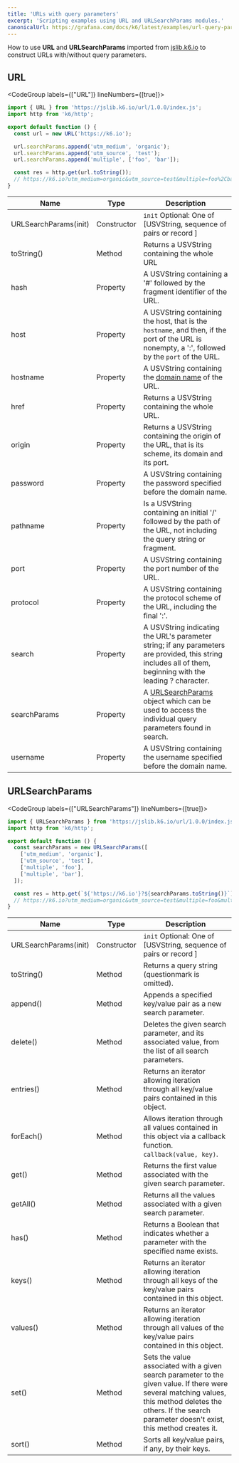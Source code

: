 ```yaml
---
title: 'URLs with query parameters'
excerpt: 'Scripting examples using URL and URLSearchParams modules.'
canonicalUrl: https://grafana.com/docs/k6/latest/examples/url-query-parameters/
---
```


How to use **URL** and **URLSearchParams** imported from [jslib.k6.io](/using-k6/modules#the-jslib-repository) to construct URLs with/without query parameters.

## URL

<CodeGroup labels={["URL"]} lineNumbers={[true]}>

```javascript
import { URL } from 'https://jslib.k6.io/url/1.0.0/index.js';
import http from 'k6/http';

export default function () {
  const url = new URL('https://k6.io');

  url.searchParams.append('utm_medium', 'organic');
  url.searchParams.append('utm_source', 'test');
  url.searchParams.append('multiple', ['foo', 'bar']);

  const res = http.get(url.toString());
  // https://k6.io?utm_medium=organic&utm_source=test&multiple=foo%2Cbar
}
```

</CodeGroup>

<!-- vale off -->

| Name                  | Type        | Description                                                                                                                                                  |
| --------------------- | ----------- | ------------------------------------------------------------------------------------------------------------------------------------------------------------ |
| URLSearchParams(init) | Constructor | `init` Optional: One of [USVString, sequence of pairs or record ]                                                                                            |
| toString()            | Method      | Returns a USVString containing the whole URL                                                                                                                 |
| hash                  | Property    | A USVString containing a '#' followed by the fragment identifier of the URL.                                                                                 |
| host                  | Property    | A USVString containing the host, that is the `hostname`, and then, if the port of the URL is nonempty, a ':', followed by the `port` of the URL.                                |
| hostname              | Property    | A USVString containing the [domain name](https://developer.mozilla.org/en-US/docs/Glossary/Domain_name) of the URL.                                |
| href                  | Property    | Returns a USVString containing the whole URL.                                                                                                                |
| origin                | Property    | Returns a USVString containing the origin of the URL, that is its scheme, its domain and its port.                                                           |
| password              | Property    | A USVString containing the password specified before the domain name.                                                                                        |
| pathname              | Property    | Is a USVString containing an initial '/' followed by the path of the URL, not including the query string or fragment.                                        |
| port                  | Property    | A USVString containing the port number of the URL.                                                                                                           |
| protocol              | Property    | A USVString containing the protocol scheme of the URL, including the final ':'.                                                                              |
| search                | Property    | A USVString indicating the URL's parameter string; if any parameters are provided, this string includes all of them, beginning with the leading ? character. |
| searchParams          | Property    | A [URLSearchParams](#urlsearchparams) object which can be used to access the individual query parameters found in search.                                    |
| username              | Property    | A USVString containing the username specified before the domain name.                                                                                        |

<!-- vale on -->

## URLSearchParams

<CodeGroup labels={["URLSearchParams"]} lineNumbers={[true]}>

```javascript
import { URLSearchParams } from 'https://jslib.k6.io/url/1.0.0/index.js';
import http from 'k6/http';

export default function () {
  const searchParams = new URLSearchParams([
    ['utm_medium', 'organic'],
    ['utm_source', 'test'],
    ['multiple', 'foo'],
    ['multiple', 'bar'],
  ]);

  const res = http.get(`${'https://k6.io'}?${searchParams.toString()}`);
  // https://k6.io?utm_medium=organic&utm_source=test&multiple=foo&multiple=bar
}
```

</CodeGroup>

| Name                  | Type        | Description                                                                                                                                                                                                       |
| --------------------- | ----------- | ----------------------------------------------------------------------------------------------------------------------------------------------------------------------------------------------------------------- |
| URLSearchParams(init) | Constructor | `init` Optional: One of [USVString, sequence of pairs or record ]                                                                                                                                                 |
| toString()            | Method      | Returns a query string (questionmark is omitted).                                                                                                                                                                 |
| append()              | Method      | Appends a specified key/value pair as a new search parameter.                                                                                                                                                     |
| delete()              | Method      | Deletes the given search parameter, and its associated value, from the list of all search parameters.                                                                                                             |
| entries()             | Method      | Returns an iterator allowing iteration through all key/value pairs contained in this object.                                                                                                                      |
| forEach()             | Method      | Allows iteration through all values contained in this object via a callback function. `callback(value, key)`.                                                                                                     |
| get()                 | Method      | Returns the first value associated with the given search parameter.                                                                                                                                               |
| getAll()              | Method      | Returns all the values associated with a given search parameter.                                                                                                                                                  |
| has()                 | Method      | Returns a Boolean that indicates whether a parameter with the specified name exists.                                                                                                                              |
| keys()                | Method      | Returns an iterator allowing iteration through all keys of the key/value pairs contained in this object.                                                                                                          |
| values()              | Method      | Returns an iterator allowing iteration through all values of the key/value pairs contained in this object.                                                                                                        |
| set()                 | Method      | Sets the value associated with a given search parameter to the given value. If there were several matching values, this method deletes the others. If the search parameter doesn't exist, this method creates it. |
| sort()                | Method      | Sorts all key/value pairs, if any, by their keys.                                                                                                                                                                 |
